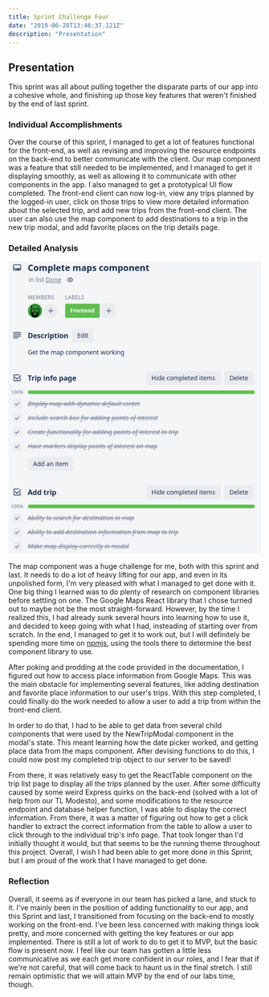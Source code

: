 ```yaml
---
title: Sprint Challenge Four
date: "2019-06-28T13:46:37.121Z"
description: "Presentation"
---
```


## Presentation

This sprint was all about pulling together the disparate parts of our app into a cohesive whole, and finishing up those key features that weren't finished by the end of last sprint.

### Individual Accomplishments

Over the course of this sprint, I managed to get a lot of features functional for the front-end, as well as revising and improving the resource endpoints on the back-end to better communicate with the client.  Our map component was a feature that still needed to be implemented, and I managed to get it displaying smoothly, as well as allowing it to communicate with other components in the app.  I also managed to get a prototypical UI flow completed.  The front-end client can now log-in, view any trips planned by the logged-in user, click on those trips to view more detailed information about the selected trip, and add new trips from the front-end client.  The user can also use the map component to add destinations to a trip in the new trip modal, and add favorite places on the trip details page.

### Detailed Analysis

![trello card](./trello-card.png "Map Component Card")

The map component was a huge challenge for me, both with this sprint and last.  It needs to do a lot of heavy lifting for our app, and even in its unpolished form, I'm very pleased with what I managed to get done with it.  One big thing I learned was to do plenty of research on component libraries before settling on one.  The Google Maps React library that I chose turned out to maybe not be the most straight-forward.  However, by the time I realized this, I had already sunk several hours into learning how to use it, and decided to keep going with what I had, insteading of starting over from scratch.  In the end, I managed to get it to work out, but I will definitely be spending more time on [npmjs](https://www.npmjs.com), using the tools there to determine the best component library to use.

After poking and prodding at the code provided in the documentation, I figured out how to access place information from Google Maps.  This was the main obstacle for implementing several features, like adding destination and favorite place information to our user's trips.  With this step completed, I could finally do the work needed to allow a user to add a trip from within the front-end client.

In order to do that, I had to be able to get data from several child components that were used by the NewTripModal component in the modal's state.  This meant learning how the date picker worked, and getting place data from the maps component.  After devising functions to do this, I could now post my completed trip object to our server to be saved!

From there, it was relatively easy to get the ReactTable component on the trip list page to display all the trips planned by the user.  After some difficulty caused by some weird Express quirks on the back-end (solved with a lot of help from our TL Modesto), and some modifications to the resource endpoint and database helper function, I was able to display the correct information.  From there, it was a matter of figuring out how to get a click handler to extract the correct information from the table to allow a user to click through to the individual trip's info page.  That took longer than I'd initially thought it would, but that seems to be the running theme throughout this project.  Overall, I wish I had been able to get more done in this Sprint, but I am proud of the work that I have managed to get done.

### Reflection

Overall, it seems as if everyone in our team has picked a lane, and stuck to it.  I've mainly been in the position of adding functionality to our app, and this Sprint and last, I transitioned from focusing on the back-end to mostly working on the front-end.  I've been less concerned with making things look pretty, and more concerned with getting the key features or our app implemented.  There is still a lot of work to do to get it to MVP, but the basic flow is present now.  I feel like our team has gotten a little less communicative as we each get more confident in our roles, and I fear that if we're not careful, that will come back to haunt us in the final stretch.  I still remain optimistic that we will attain MVP by the end of our labs time, though.